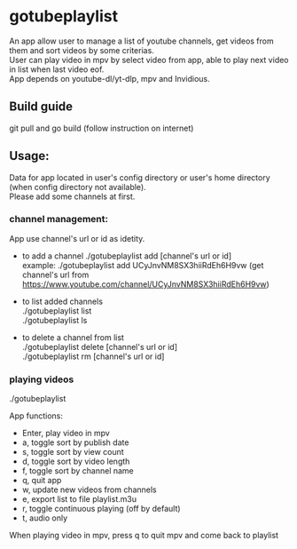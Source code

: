 # gotubeplaylist
An app allow user to manage a list of youtube channels, get videos from them and sort videos by some criterias.  
User can play video in mpv by select video from app, able to play next video in list when last video eof.  
App depends on youtube-dl/yt-dlp, mpv and Invidious.

## Build guide
git pull and go build (follow instruction on internet)

## Usage:
Data for app located in user's config directory or user's home directory (when config directory not available).  
Please add some channels at first.

### channel management:
App use channel's url or id as idetity.

- to add a channel
./gotubeplaylist add [channel's url or id]  
example: ./gotubeplaylist add UCyJnvNM8SX3hiiRdEh6H9vw (get channel's url from https://www.youtube.com/channel/UCyJnvNM8SX3hiiRdEh6H9vw)

- to list added channels  
./gotubeplaylist list   
./gotubeplaylist ls 

- to delete a channel from list  
./gotubeplaylist delete [channel's url or id]  
./gotubeplaylist rm [channel's url or id]  

### playing videos
./gotubeplaylist

App functions:  
- Enter, play video in mpv
- a, toggle sort by publish date
- s, toggle sort by view count
- d, toggle sort by video length
- f, toggle sort by channel name
- q, quit app
- w, update new videos from channels
- e, export list to file playlist.m3u
- r, toggle continuous playing (off by default)
- t, audio only  

When playing video in mpv, press q to quit mpv and come back to playlist

